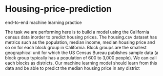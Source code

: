# Housing-price-prediction
end-to-end machine learning practice


The task we are performing here is to build a model using the California census data inorder to predict housing prices.
The housing.csv dataset has metrics such as the population, median income, median housing price and so on for each block group in California. Block groups are the smallest geographical unit for which the US Census Bureau publishes sample data (a block group typically has a population of 600 to 3,000 people). We can call each blocks as districts.
Our machine learning model should learn from this data and be able to predict the median housing price in any district
